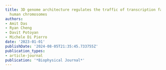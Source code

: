 ```yaml
---
title: 3D genome architecture regulates the traffic of transcription factors throughout
  human chromosomes
authors:
- Amit Das
- Ryan Cheng
- Davit Potoyan
- Michele Di Pierro
date: '2023-01-01'
publishDate: '2024-08-05T21:35:45.733755Z'
publication_types:
- article-journal
publication: '*Biophysical Journal*'
---
```

